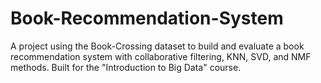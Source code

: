 # Book-Recommendation-System
A project using the Book-Crossing dataset to build and evaluate a book recommendation system with collaborative filtering, KNN, SVD, and NMF methods. Built for the "Introduction to Big Data" course.
